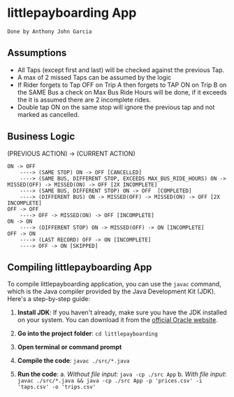 # littlepayboarding App 
`Done by Anthony John Garcia`

## Assumptions

- All Taps (except first and last) will be checked against the previous Tap.
- A max of 2 missed Taps can be assumed by the logic
- If Rider forgets to Tap OFF on Trip A then forgets to TAP ON on Trip B on the SAME Bus a check on Max Bus Ride Hours will be done, 
if it exceeds the it is assumed there are 2 incomplete rides.
- Double tap ON on the same stop will ignore the previous tap and not marked as cancelled.

## Business Logic
(PREVIOUS ACTION) -> (CURRENT ACTION)

```
ON -> OFF
	----> (SAME STOP) ON -> OFF [CANCELLED]
	----> (SAME BUS, DIFFERENT STOP, EXCEEDS MAX_BUS_RIDE_HOURS) ON -> MISSED(OFF) -> MISSED(ON) -> OFF [2X INCOMPLETE]
	----> (SAME BUS, DIFFERENT STOP) ON -> OFF  [COMPLETED]
	----> (DIFFERENT BUS) ON -> MISSED(OFF) -> MISSED(ON) -> OFF [2X INCOMPLETE]
OFF -> OFF
	----> OFF -> MISSED(ON) -> OFF [INCOMPLETE]
ON -> ON
	----> (DIFFERENT STOP) ON -> MISSED(OFF) -> ON [INCOMPLETE]
OFF -> ON 
	----> (LAST RECORD) OFF -> ON [INCOMPLETE]
    ----> OFF -> ON [SKIPPED]
```

## Compiling littlepayboarding App

To compile littlepayboarding application, you can use the `javac` command, which is the Java compiler provided by the Java Development Kit (JDK). Here's a step-by-step guide:

1. **Install JDK**: If you haven't already, make sure you have the JDK installed on your system. You can download it from the [official Oracle website](https://www.oracle.com/java/technologies/javase-jdk11-downloads.html).

2. **Go into the project folder**: 
`cd littlepayboarding`

3. **Open terminal or command prompt**

4. **Compile the code**: 
`
javac ./src/*.java
`
5. **Run the code**: 
    a. *Without file input*:
``
java -cp ./src App
``
    b. *With file input*:
``
javac ./src/*.java && java -cp ./src App -p 'prices.csv' -i 'taps.csv' -o 'trips.csv'
``